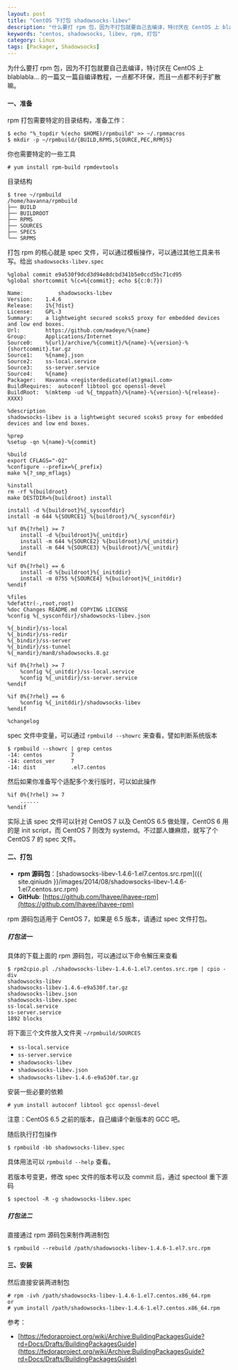 ```yaml
---
layout: post
title: "CentOS 下打包 shadowsocks-libev"
description: "什么要打 rpm 包，因为不打包就要自己去编译，特讨厌在 CentOS 上 blablabla... 的一篇又一篇自编译教程，一点都不环保，一点都不利于扩散。"
keywords: "centos, shadowsocks, libev, rpm, 打包"
category: Linux
tags: [Packager, Shadowsocks]
---
```


为什么要打 rpm 包，因为不打包就要自己去编译，特讨厌在 CentOS 上 blablabla... 的一篇又一篇自编译教程，一点都不环保，而且一点都不利于扩散嘛。

#### 一、准备

rpm 打包需要特定的目录结构，准备工作：

    $ echo "%_topdir %(echo $HOME)/rpmbuild" >> ~/.rpmmacros
    $ mkdir -p ~/rpmbuild/{BUILD,RPMS,S{OURCE,PEC,RPM}S}

<!-- more -->
你也需要特定的一些工具

    # yum install rpm-build rpmdevtools

目录结构

```
$ tree ~/rpmbuild
/home/havanna/rpmbuild
├── BUILD
├── BUILDROOT
├── RPMS
├── SOURCES
├── SPECS
└── SRPMS
```

打包 rpm 的核心就是 spec 文件，可以通过模板操作，可以通过其他工具来书写。给出 `shadowsocks-libev.spec`

```spec
%global commit e9a530f9dcd3d94e8dcbd341b5e0ccd5bc71cd95
%global shortcommit %(c=%{commit}; echo ${c:0:7})

Name:           shadowsocks-libev
Version:	1.4.6
Release:	1%{?dist}
License:	GPL-3
Summary:	a lightweight secured scoks5 proxy for embedded devices and low end boxes.
Url:		https://github.com/madeye/%{name}
Group:		Applications/Internet
Source0:	%{url}/archive/%{commit}/%{name}-%{version}-%{shortcommit}.tar.gz
Source1:	%{name}.json
Source2:	ss-local.service
Source3:	ss-server.service
Source4:	%{name}
Packager:	Havanna <registerdedicated(at)gmail.com>
BuildRequires:	autoconf libtool gcc openssl-devel
BuildRoot: 	%(mktemp -ud %{_tmppath}/%{name}-%{version}-%{release}-XXXX)

%description
shadowsocks-libev is a lightweight secured scoks5 proxy for embedded devices and low end boxes.

%prep
%setup -qn %{name}-%{commit}

%build
export CFLAGS="-O2"
%configure --prefix=%{_prefix}
make %{?_smp_mflags}

%install
rm -rf %{buildroot}
make DESTDIR=%{buildroot} install

install -d %{buildroot}%{_sysconfdir}
install -m 644 %{SOURCE1} %{buildroot}/%{_sysconfdir}

%if 0%{?rhel} >= 7
	install -d %{buildroot}%{_unitdir}
	install -m 644 %{SOURCE2} %{buildroot}/%{_unitdir}
	install -m 644 %{SOURCE3} %{buildroot}/%{_unitdir}
%endif

%if 0%{?rhel} == 6
	install -d %{buildroot}%{_initddir}
	install -m 0755 %{SOURCE4} %{buildroot}%{_initddir}
%endif

%files
%defattr(-,root,root)
%doc Changes README.md COPYING LICENSE
%config %{_sysconfdir}/shadowsocks-libev.json

%{_bindir}/ss-local
%{_bindir}/ss-redir
%{_bindir}/ss-server
%{_bindir}/ss-tunnel
%{_mandir}/man8/shadowsocks.8.gz

%if 0%{?rhel} >= 7
	%config %{_unitdir}/ss-local.service
	%config %{_unitdir}/ss-server.service
%endif

%if 0%{?rhel} == 6
	%config %{_initddir}/shadowsocks-libev
%endif

%changelog
```

spec 文件中变量，可以通过 `rpmbuild --showrc` 来查看，譬如判断系统版本

    $ rpmbuild --showrc | grep centos
    -14: centos         7
    -14: centos_ver     7
    -14: dist           .el7.centos

然后如果你准备写个适配多个发行版时，可以如此操作

    %if 0%{?rhel} >= 7
        ......
    %endif

实际上该 spec 文件可以针对 CentOS 7 以及 CentOS 6.5 做处理，CentOS 6 用的是 init script，而 CentOS 7 则改为 systemd。不过鄙人嫌麻烦，就写了个 CentOS 7 的 spec 文件。

#### 二、打包

- **rpm 源码包**：[shadowsocks-libev-1.4.6-1.el7.centos.src.rpm]({{ site.qiniudn }}/images/2014/08/shadowsocks-libev-1.4.6-1.el7.centos.src.rpm)
- **GitHub**: [https://github.com/Ihavee/ihavee-rpm](https://github.com/Ihavee/ihavee-rpm)

rpm 源码包适用于 CentOS 7，如果是 6.5 版本，请通过 spec 文件打包。

##### 打包法一

具体的下载上面的 rpm 源码包，可以通过以下命令解压来查看

    $ rpm2cpio.pl ./shadowsocks-libev-1.4.6-1.el7.centos.src.rpm | cpio -div
    shadowsocks-libev
    shadowsocks-libev-1.4.6-e9a530f.tar.gz
    shadowsocks-libev.json
    shadowsocks-libev.spec
    ss-local.service
    ss-server.service
    1892 blocks

将下面三个文件放入文件夹 `~/rpmbuild/SOURCES`

- `ss-local.service`
- `ss-server.service`
- `shadowsocks-libev`
- `shadowsocks-libev.json`
- `shadowsocks-libev-1.4.6-e9a530f.tar.gz`

安装一些必要的依赖

    # yum install autoconf libtool gcc openssl-devel

注意：CentOS 6.5 之前的版本，自己编译个新版本的 GCC 吧。

随后执行打包操作

    $ rpmbuild -bb shadowsocks-libev.spec

具体用法可以 `rpmbuild --help` 查看。

若版本号变更，修改 spec 文件的版本号以及 commit 后，通过 spectool 重下源码

    $ spectool -R -g shadowsocks-libev.spec

##### 打包法二

直接通过 rpm 源码包来制作两进制包

    $ rpmbuild --rebuild /path/shadowsocks-libev-1.4.6-1.el7.src.rpm

#### 三、安装

然后直接安装两进制包

    # rpm -ivh /path/shadowsocks-libev-1.4.6-1.el7.centos.x86_64.rpm
    or
    # yum install /path/shadowsocks-libev-1.4.6-1.el7.centos.x86_64.rpm

参考：

- [https://fedoraproject.org/wiki/Archive:BuildingPackagesGuide?rd=Docs/Drafts/BuildingPackagesGuide](https://fedoraproject.org/wiki/Archive:BuildingPackagesGuide?rd=Docs/Drafts/BuildingPackagesGuide)
